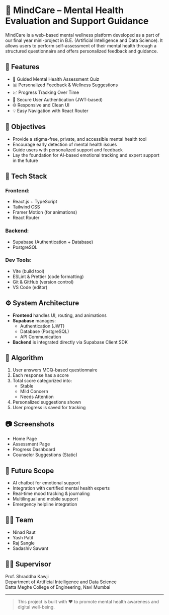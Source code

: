 # 🧠 MindCare – Mental Health Evaluation and Support Guidance

MindCare is a web-based mental wellness platform developed as a part of our final year mini-project in B.E. (Artificial Intelligence and Data Science). It allows users to perform self-assessment of their mental health through a structured questionnaire and offers personalized feedback and guidance.

## 🚀 Features

- 📝 Guided Mental Health Assessment Quiz
- 📊 Personalized Feedback & Wellness Suggestions
- 📈 Progress Tracking Over Time
- 🔐 Secure User Authentication (JWT-based)
- 🌐 Responsive and Clean UI
- 💡 Easy Navigation with React Router

## 🎯 Objectives

- Provide a stigma-free, private, and accessible mental health tool
- Encourage early detection of mental health issues
- Guide users with personalized support and feedback
- Lay the foundation for AI-based emotional tracking and expert support in the future

## 🧩 Tech Stack

### Frontend:
- React.js + TypeScript
- Tailwind CSS
- Framer Motion (for animations)
- React Router

### Backend:
- Supabase (Authentication + Database)
- PostgreSQL

### Dev Tools:
- Vite (build tool)
- ESLint & Prettier (code formatting)
- Git & GitHub (version control)
- VS Code (editor)

## ⚙️ System Architecture

- **Frontend** handles UI, routing, and animations
- **Supabase** manages:
  - Authentication (JWT)
  - Database (PostgreSQL)
  - API Communication
- **Backend** is integrated directly via Supabase Client SDK

## 🧠 Algorithm

1. User answers MCQ-based questionnaire
2. Each response has a score
3. Total score categorized into:
   - Stable
   - Mild Concern
   - Needs Attention
4. Personalized suggestions shown
5. User progress is saved for tracking

## 📷 Screenshots

- Home Page
- Assessment Page
- Progress Dashboard
- Counselor Suggestions (Static)


## 📌 Future Scope

- AI chatbot for emotional support
- Integration with certified mental health experts
- Real-time mood tracking & journaling
- Multilingual and mobile support
- Emergency helpline integration

## 🧑‍💻 Team

- Ninad Raut
- Yash Patil
- Raj Sangle
- Sadashiv Sawant

## 👩‍🏫 Supervisor

Prof. Shraddha Kawji  
Department of Artificial Intelligence and Data Science  
Datta Meghe College of Engineering, Navi Mumbai

---

> This project is built with ❤️ to promote mental health awareness and digital well-being.
